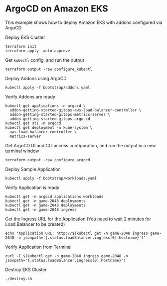 # ArgoCD on Amazon EKS

This example shows how to deploy Amazon EKS with addons configured via ArgoCD

Deploy EKS Cluster
```shell
terraform init
terraform apply -auto-approve
```

Get `kubectl` config, and run the output
```shell
terraform output -raw configure_kubectl
```

Deploy Addons using ArgoCD
```shell
kubectl apply -f bootstrap/addons.yaml
```
Verify Addons are ready
```shell
kubectl get applications -n argocd \
  addon-getting-started-gitops-aws-load-balancer-controller \
  addon-getting-started-gitops-metrics-server \
  addon-getting-started-gitops-argo-cd
kubectl get sts -n argocd
kubectl get deployment -n kube-system \
  aws-load-balancer-controller \
  metrics-server
```

Get ArgoCD UI and CLI access configuration, and run the output in a new terminal window
```shell
terraform output -raw configure_argocd
```

Deploy Sample Application
```shell
kubectl apply -f bootstrap/workloads.yaml
```
Verify Application is ready
```shell
kubectl get -n argocd applications workloads
kubectl get -n game-2048 deployments
kubectl get -n game-2048 deployments
kubectl get -n game-2048 ingress
```

Get the Ingress URL for the Application (You need to wait 2 minutes for Load Balancer to be created)
```shell
echo "Application URL: http://$(kubectl get -n game-2048 ingress game-2048 -o jsonpath='{.status.loadBalancer.ingress[0].hostname}')"
```

Verify Application from Terminal
```shell
curl -I $(kubectl get -n game-2048 ingress game-2048 -o jsonpath='{.status.loadBalancer.ingress[0].hostname}')
```

Destroy EKS Cluster
```shell
./destroy.sh
```
